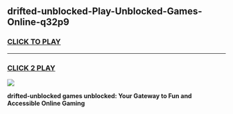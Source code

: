 
## drifted-unblocked-Play-Unblocked-Games-Online-q32p9
<h3>
<a href="https://premium76.site?title=drifted-unblocked&ref=25A">CLICK TO PLAY</a></h3>
<hr>

<h3>
<a href="https://premium76.site?title=drifted-unblocked&ref=25A">CLICK 2 PLAY</a>
  
</h3>

<a href="https://premium76.site?title=drifted-unblocked&ref=25A"><img src="https://clearcache.store/games.png"></a>


**drifted-unblocked games unblocked: Your Gateway to Fun and Accessible Online Gaming**

